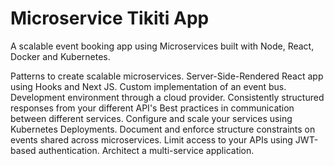 # Microservice Tikiti App

A scalable event booking app using Microservices built with Node, React, Docker and Kubernetes.

Patterns to create scalable microservices.
Server-Side-Rendered React app using Hooks and Next JS.
Custom implementation of an event bus.
Development environment through a cloud provider.
Consistently structured responses from your different API's
Best practices in communication between different services.
Configure and scale your services using Kubernetes Deployments.
Document and enforce structure constraints on events shared across microservices.
Limit access to your APIs using JWT-based authentication.
Architect a multi-service application.
